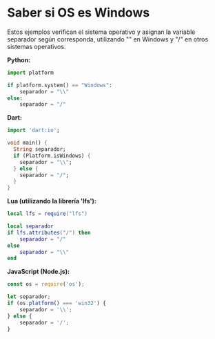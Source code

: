 # Saber si OS es Windows 
Estos ejemplos verifican el sistema operativo y asignan la variable separador según corresponda, utilizando "\" en Windows y "/" en otros sistemas operativos.

**Python:**
```python
import platform

if platform.system() == "Windows":
    separador = "\\"
else:
    separador = "/"
```

**Dart:**
```dart
import 'dart:io';

void main() {
  String separador;
  if (Platform.isWindows) {
    separador = "\\";
  } else {
    separador = "/";
  }
}
```

**Lua (utilizando la librería 'lfs'):**
```lua
local lfs = require("lfs")

local separador
if lfs.attributes("/") then
    separador = "/"
else
    separador = "\\"
end
```

**JavaScript (Node.js):**
```javascript
const os = require('os');

let separador;
if (os.platform() === 'win32') {
    separador = '\\';
} else {
    separador = '/';
}
```
